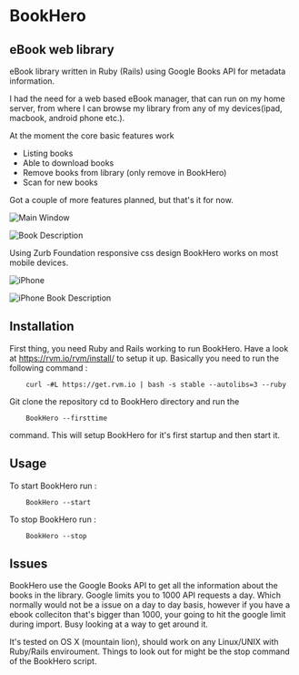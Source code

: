 BookHero
========

## eBook web library

eBook library written in Ruby (Rails) using Google Books API for metadata information.

I had the need for a web based eBook manager, that can run on my home server, from where I can
browse my library from any of my devices(ipad, macbook, android phone etc.).

At the moment the core basic features work
* Listing books
* Able to download books
* Remove books from library (only remove in BookHero)
* Scan for new books

Got a couple of more features planned, but that's it for now.

![Main Window](https://raw.github.com/daemonza/BookHero/master/screenshots/main.png)

![Book Description](https://raw.github.com/daemonza/BookHero/master/screenshots/main_description.png)


Using Zurb Foundation responsive css design BookHero works on most mobile devices. 

![iPhone](https://raw.github.com/daemonza/BookHero/master/screenshots/iphone.png)

![iPhone Book Description](https://raw.github.com/daemonza/BookHero/master/screenshots/iphone_description.png)


## Installation 

First thing, you need Ruby and Rails working to run BookHero. Have a look at
https://rvm.io/rvm/install/
to setup it up. Basically you need to run the following command :

        curl -#L https://get.rvm.io | bash -s stable --autolibs=3 --ruby

Git clone the repository
cd  to BookHero directory and run the

        BookHero --firsttime

command.
This will setup BookHero for it's first startup and then start it.

## Usage

To start BookHero run :

        BookHero --start

To stop BookHero run :

        BookHero --stop

## Issues

BookHero use the Google Books API to get all the information about the books in the library. Google limits
you to 1000 API requests a day. Which normally would not be a issue on a day to day basis, however if you have
a ebook colleciton that's bigger than 1000, your going to hit the google limit during import. Busy looking at
a way to get around it.

It's tested on OS X (mountain lion), should work on any Linux/UNIX with Ruby/Rails enviroument. Things to look out
for might be the stop command of the BookHero script.